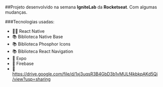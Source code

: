##Projeto desenvolvido na semana **IgniteLab** da **Rocketseat**.
Com algumas mudanças.

###Tecnologias usadas:
- 👨‍💻 React Native
- 📚 Biblioteca Native Base
- 📚 Biblioteca Phosphor Icons
- 📚 Biblioteca React Navigation
- 🚀 Expo
- 💾 Firebase
- 📲 https://drive.google.com/file/d/1xj3uqsR3B4GbD3b1vMULf4kbkpAKd5Qi/view?usp=sharing
